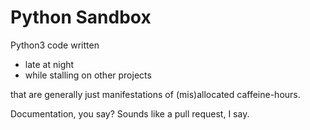 Python Sandbox
==============

Python3 code written
* late at night
* while stalling on other projects

that are generally just manifestations of (mis)allocated caffeine-hours.

Documentation, you say? Sounds like a pull request, I say.
